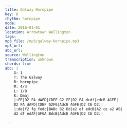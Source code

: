 ```yaml
---
title: Galway Hornpipe
key: D
rhythm: hornpipe
mode: 
date: 2016-01-01
location: Arrowtown Wellington
tags: 
mp3_file: /mp3/galway-hornpipe.mp3
mp3_url: 
abc_url: 
source: Wellington
transcription: unknown
chords: true
abc: |
    X: 1
    T: The Galway
    R: hornpipe
    M: 4/4
    L: 1/8
    K: Dmaj
    |:FE|D2 FA dAFD|CDEF G2 FE|D2 FA dcdf|edcB AGFE|
    D2 FA dAFD|CDEF G2FG|AdcB AGFE|D2 CE D2:|
    |:de|f2 fg fedc|BABc B2 Bd|e2 ef edcB|A2 ce a2 AB|
    d2 df edAF|GFGA BdcB|AdcB AGFE|D2 CE D2:|
    
---
```



